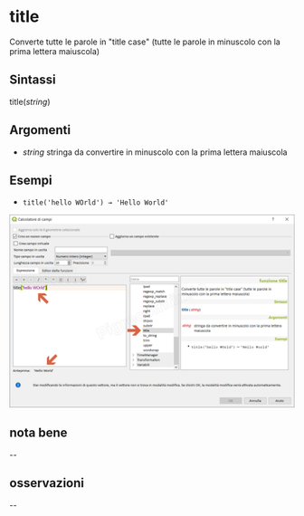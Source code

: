 # title

Converte tutte le parole in "title case" (tutte le parole in minuscolo con la prima lettera maiuscola)

## Sintassi

title(_string_)

## Argomenti

* _string_ stringa da convertire in minuscolo con la prima lettera maiuscola

## Esempi

* `title('hello WOrld') → 'Hello World'`

![](/img/stringhe_di_testo/title/title1.png)

## nota bene

--

## osservazioni

--